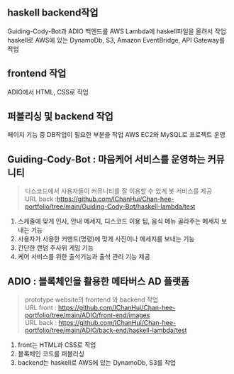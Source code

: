 
haskell backend작업      
----
Guiding-Cody-Bot과 ADIO 백엔드를 AWS Lambda에 haskell파일을 올려서 작업     
haskell로 AWS에 있는 DynamoDb, S3, Amazon EventBridge, API Gateway를 작업    

frontend 작업
----
ADIO에서 HTML, CSS로 작업

퍼블리싱 및 backend 작업
----
페이지 기능 중 DB작업이 필요한 부분을 작업
AWS EC2와 MySQL로 프로젝트 운영



## Guiding-Cody-Bot : 마음케어 서비스를 운영하는 커뮤니티
>디스코드에서 사용자들이 커뮤니티를 잘 이용할 수 있게 봇 서비스를 제공   
>URL back :<https://github.com/IChanHui/Chan-hee-portfolio/tree/main/Guiding-Cody-Bot/haskell-lambda/test>       

1. 스케줄에 맞게 인사, 안내 메세지, 디스코드 이용 팁, 음식 메뉴 골라주는 메세지 보내는 기능         
2. 사용자가 사용한 커맨드(명령)에 맞게 사진이나 메세지를 보내는 기능      
3. 간단한 랜덤 주사위 게임 기능         
4. 케어 서비스를 위한 출석기능과 출석 관리 기능 제공      

## ADIO : 블록체인을 활용한 메타버스 AD 플랫폼
>prototype website의 frontend 와 backend 작업         
>URL front : <https://github.com/IChanHui/Chan-hee-portfolio/tree/main/ADIO/front-end/images>      
>URL back : <https://github.com/IChanHui/Chan-hee-portfolio/tree/main/ADIO/back-end/haskell-lambda/test>

1. front는 HTML과 CSS로 작업
2. 블록체인 코드를 퍼블리싱
3. backend는 haskell로 AWS에 있는 DynamoDb, S3를 작업





